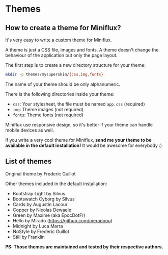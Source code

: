 Themes
======

How to create a theme for Miniflux?
-----------------------------------

It's very easy to write a custom theme for Miniflux.

A theme is just a CSS file, images and fonts.
A theme doesn't change the behaviour of the application but only the page layout.

The first step is to create a new directory structure for your theme:

```bash
mkdir -p themes/mysuperskin/{css,img,fonts}
```

The name of your theme should be only alphanumeric.

There is the following directories inside your theme:

- `css`: Your stylesheet, the file must be named `app.css` (required)
- `img`: Theme images (not required)
- `fonts`: Theme fonts (not required)

Miniflux use responsive design, so it's better if your theme can handle mobile devices as well.

If you write a very cool theme for Miniflux, **send me your theme to be available in the default installation!**
It would be awesome for everybody :)

List of themes
--------------

Original theme by Frederic Guillot

Other themes included in the default installation:

- Bootstrap Light by Silvus
- Bootswatch Cyborg by Silvus
- Cards by Augustin Lacour
- Copper by Nicolas Dewaele
- Green by Maxime (aka EpocDotFr)
- Hello by Mirado (https://github.com/meradoou)
- Midnight by Luca Marra
- NoStyle by Frederic Guillot
- Still by Franklin

**PS: Those themes are maintained and tested by their respective authors.**
